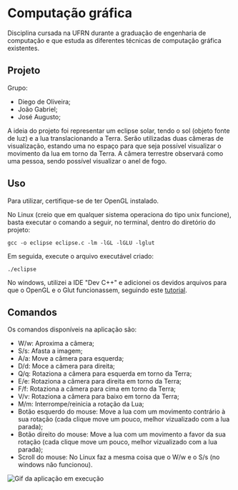 # Computação gráfica
Disciplina cursada na UFRN durante a graduação de engenharia de computação e que estuda as diferentes técnicas de computação gráfica existentes.

## Projeto
Grupo:
- Diego de Oliveira;
- João Gabriel;
- José Augusto;
  
A ideia do projeto foi representar um eclipse solar, tendo o sol (objeto fonte de luz) e a lua translacionando a Terra. Serão utilizadas duas câmeras de visualização, estando uma no espaço para que seja possível visualizar o movimento da lua em torno da Terra. A câmera terrestre observará como uma pessoa, sendo possível visualizar o anel de fogo.

## Uso
Para utilizar, certifique-se de ter OpenGL instalado. 

No Linux (creio que em qualquer sistema operaciona do tipo unix funcione), basta executar o comando a seguir, no terminal, dentro do diretório do projeto:
```
gcc -o eclipse eclipse.c -lm -lGL -lGLU -lglut
```

Em seguida, execute o arquivo executável criado:
```
./eclipse
```

No windows, utilizei a IDE "Dev C++" e adicionei os devidos arquivos para que o OpenGL e o Glut funcionassem, seguindo este [tutorial](https://www.youtube.com/watch?app=desktop&v=bbAdDusjGVA&ab_channel=Jogos%26Programa%C3%A7%C3%A3o).

## Comandos
Os comandos disponíveis na aplicação são:
- W/w: Aproxima a câmera;
- S/s: Afasta a imagem;
- A/a: Move a câmera para esquerda;
- D/d: Moce a câmera para direita;
- Q/q: Rotaziona a câmera para esquerda  em torno da Terra;
- E/e: Rotaziona a câmera para direita em torno da Terra;
- F/f: Rotaziona a câmera para cima em torno da Terra;
- V/v: Rotaziona a câmera para baixo em torno da Terra;
- M/m: Interrompe/reinicia a rotação da Lua;
- Botão esquerdo do mouse: Move a lua com um movimento contrário à sua rotação (cada clique move um pouco, melhor vizualizado com a lua parada);
- Botão direito do mouse: Move a lua com um movimento a favor da sua rotação (cada clique move um pouco, melhor vizualizado com a lua parada);
- Scroll do mouse: No Linux faz a mesma coisa que o W/w e o S/s (no windows não funcionou).

![Gif da aplicação em execução](assets/eclipse.gif)
